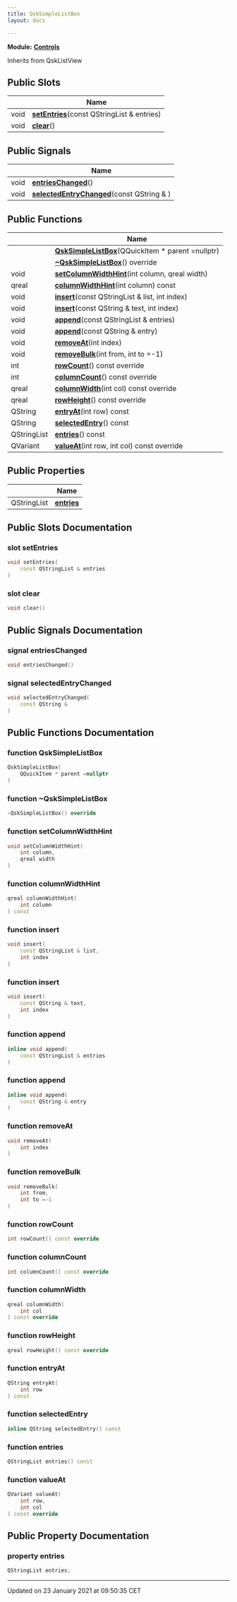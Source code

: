 ```yaml
---
title: QskSimpleListBox
layout: docs

---
```



**Module:** **[Controls](/docs/modules/group___controls/)**



Inherits from QskListView

## Public Slots

|                | Name           |
| -------------- | -------------- |
| void | **[setEntries](/docs/classes/class_qsk_simple_list_box/#slot-setentries)**(const QStringList & entries) |
| void | **[clear](/docs/classes/class_qsk_simple_list_box/#slot-clear)**() |

## Public Signals

|                | Name           |
| -------------- | -------------- |
| void | **[entriesChanged](/docs/classes/class_qsk_simple_list_box/#signal-entrieschanged)**() |
| void | **[selectedEntryChanged](/docs/classes/class_qsk_simple_list_box/#signal-selectedentrychanged)**(const QString & ) |

## Public Functions

|                | Name           |
| -------------- | -------------- |
| | **[QskSimpleListBox](/docs/classes/class_qsk_simple_list_box/#function-qsksimplelistbox)**(QQuickItem * parent =nullptr) |
| | **[~QskSimpleListBox](/docs/classes/class_qsk_simple_list_box/#function-~qsksimplelistbox)**() override |
| void | **[setColumnWidthHint](/docs/classes/class_qsk_simple_list_box/#function-setcolumnwidthhint)**(int column, qreal width) |
| qreal | **[columnWidthHint](/docs/classes/class_qsk_simple_list_box/#function-columnwidthhint)**(int column) const |
| void | **[insert](/docs/classes/class_qsk_simple_list_box/#function-insert)**(const QStringList & list, int index) |
| void | **[insert](/docs/classes/class_qsk_simple_list_box/#function-insert)**(const QString & text, int index) |
| void | **[append](/docs/classes/class_qsk_simple_list_box/#function-append)**(const QStringList & entries) |
| void | **[append](/docs/classes/class_qsk_simple_list_box/#function-append)**(const QString & entry) |
| void | **[removeAt](/docs/classes/class_qsk_simple_list_box/#function-removeat)**(int index) |
| void | **[removeBulk](/docs/classes/class_qsk_simple_list_box/#function-removebulk)**(int from, int to =-1) |
| int | **[rowCount](/docs/classes/class_qsk_simple_list_box/#function-rowcount)**() const override |
| int | **[columnCount](/docs/classes/class_qsk_simple_list_box/#function-columncount)**() const override |
| qreal | **[columnWidth](/docs/classes/class_qsk_simple_list_box/#function-columnwidth)**(int col) const override |
| qreal | **[rowHeight](/docs/classes/class_qsk_simple_list_box/#function-rowheight)**() const override |
| QString | **[entryAt](/docs/classes/class_qsk_simple_list_box/#function-entryat)**(int row) const |
| QString | **[selectedEntry](/docs/classes/class_qsk_simple_list_box/#function-selectedentry)**() const |
| QStringList | **[entries](/docs/classes/class_qsk_simple_list_box/#function-entries)**() const |
| QVariant | **[valueAt](/docs/classes/class_qsk_simple_list_box/#function-valueat)**(int row, int col) const override |

## Public Properties

|                | Name           |
| -------------- | -------------- |
| QStringList | **[entries](/docs/classes/class_qsk_simple_list_box/#property-entries)**  |

## Public Slots Documentation

### slot setEntries

```cpp
void setEntries(
    const QStringList & entries
)
```


### slot clear

```cpp
void clear()
```


## Public Signals Documentation

### signal entriesChanged

```cpp
void entriesChanged()
```


### signal selectedEntryChanged

```cpp
void selectedEntryChanged(
    const QString & 
)
```


## Public Functions Documentation

### function QskSimpleListBox

```cpp
QskSimpleListBox(
    QQuickItem * parent =nullptr
)
```


### function ~QskSimpleListBox

```cpp
~QskSimpleListBox() override
```


### function setColumnWidthHint

```cpp
void setColumnWidthHint(
    int column,
    qreal width
)
```


### function columnWidthHint

```cpp
qreal columnWidthHint(
    int column
) const
```


### function insert

```cpp
void insert(
    const QStringList & list,
    int index
)
```


### function insert

```cpp
void insert(
    const QString & text,
    int index
)
```


### function append

```cpp
inline void append(
    const QStringList & entries
)
```


### function append

```cpp
inline void append(
    const QString & entry
)
```


### function removeAt

```cpp
void removeAt(
    int index
)
```


### function removeBulk

```cpp
void removeBulk(
    int from,
    int to =-1
)
```


### function rowCount

```cpp
int rowCount() const override
```


### function columnCount

```cpp
int columnCount() const override
```


### function columnWidth

```cpp
qreal columnWidth(
    int col
) const override
```


### function rowHeight

```cpp
qreal rowHeight() const override
```


### function entryAt

```cpp
QString entryAt(
    int row
) const
```


### function selectedEntry

```cpp
inline QString selectedEntry() const
```


### function entries

```cpp
QStringList entries() const
```


### function valueAt

```cpp
QVariant valueAt(
    int row,
    int col
) const override
```


## Public Property Documentation

### property entries

```cpp
QStringList entries;
```


-------------------------------

Updated on 23 January 2021 at 09:50:35 CET